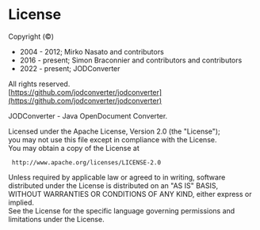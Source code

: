 # License

Copyright (&copy;)

- 2004 - 2012; Mirko Nasato and contributors  
- 2016 - present; Simon Braconnier and contributors and contributors
- 2022 - present; JODConverter

All rights reserved.<br>
[https://github.com/jodconverter/jodconverter](https://github.com/jodconverter/jodconverter)

JODConverter - Java OpenDocument Converter.

Licensed under the Apache License, Version 2.0 (the "License");<br>
you may not use this file except in compliance with the License.<br>
You may obtain a copy of the License at

     http://www.apache.org/licenses/LICENSE-2.0

Unless required by applicable law or agreed to in writing, software<br>
distributed under the License is distributed on an "AS IS" BASIS,<br>
WITHOUT WARRANTIES OR CONDITIONS OF ANY KIND, either express or implied.<br>
See the License for the specific language governing permissions and<br>
limitations under the License.

